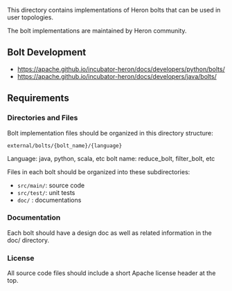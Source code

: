 
This directory contains implementations of Heron bolts that can be used in user topologies.

The bolt implementations are maintained by Heron community.

## Bolt Development

- https://apache.github.io/incubator-heron/docs/developers/python/bolts/
- https://apache.github.io/incubator-heron/docs/developers/java/bolts/


## Requirements

### Directories and Files

Bolt implementation files should be organized in this directory structure:

`external/bolts/{bolt_name}/{language}`

Language: java, python, scala, etc
bolt name: reduce_bolt, filter_bolt, etc

Files in each bolt should be organized into these subdirectories:

- `src/main/`: source code
- `src/test/`: unit tests
- `doc/` : documentations


### Documentation

Each bolt should have a design doc as well as related information in the doc/ directory.

### License

All source code files should include a short Apache license header at the top.
